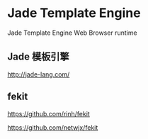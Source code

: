 Jade Template Engine
====================

Jade Template Engine Web Browser runtime

## Jade 模板引擎

<http://jade-lang.com/>


## fekit

<https://github.com/rinh/fekit>

<https://github.com/netwjx/fekit>
